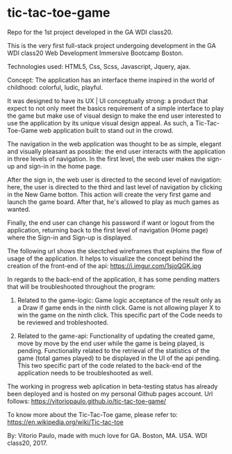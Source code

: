 # tic-tac-toe-game
Repo for the 1st project developed in the GA WDI class20.

This is the very first full-stack project undergoing development in the GA WDI class20 Web Development Immersive Bootcamp Boston.

Technologies used: HTML5, Css, Scss, Javascript, Jquery, ajax.

Concept: The application has an interface theme inspired in the world of childhood: colorful, ludic, playful.

It was designed to have its UX | UI conceptually strong: a product that expect to not only meet the basics requirement of a simple interface to play the game but make use of visual design to make the end user interested to use the application by its unique visual design appeal. As such, a Tic-Tac-Toe-Game
web application built to stand out in the crowd.

The navigation in the web application was thought to be as simple, elegant and visually pleasant as possible: the end user interacts with the application in three levels of navigation. In the first level, the web user makes the sign-up and sign-in in the home page.

After the sign in, the web user is directed to the second level of navigation: here, the user is directed to the third and last level of navigation by clicking in the New Game botton. This action will create the very first game and launch the game board. After that, he's allowed to play as much games as wanted.

Finally, the end user can change his password if want or logout from the application, returning back to the first level of navigation (Home page) where the Sign-in and Sign-up is displayed.

The following url shows the skectched wireframes that explains the flow of usage of the application. It helps to visualize the concept behind the creation of the front-end of the api:
https://i.imgur.com/1sjoQGK.jpg

In regards to the back-end of the application, it has some pending matters that will be troubleshooted throughout the program:
1) Related to the game-logic:
Game logic acceptance of the result only as a Draw if game ends in the ninth click. Game is not allowing player X to win the game on the ninth click. This specific part of the Code needs to be reviewed and trobleshooted.

1) Related to the game-api:
Functionality of updating the created game, move by move by the end user while the game is being played,  is pending. Functionality related to the retrieval of the statistics of the game (total games played) to be displayed in the UI of the api pending.
This two specific part of the code related to the back-end of the application needs to be troubleshooted as well.

The working in progress web aplication in beta-testing status has already been deployed and is hosted on my personal Github pages account. Url follows:
https://vitoriopaulo.github.io/tic-tac-toe-game/

To know more about the Tic-Tac-Toe game, please refer to:
https://en.wikipedia.org/wiki/Tic-tac-toe

By: Vitorio Paulo, made with much love for GA. Boston, MA. USA. WDI class20, 2017.
